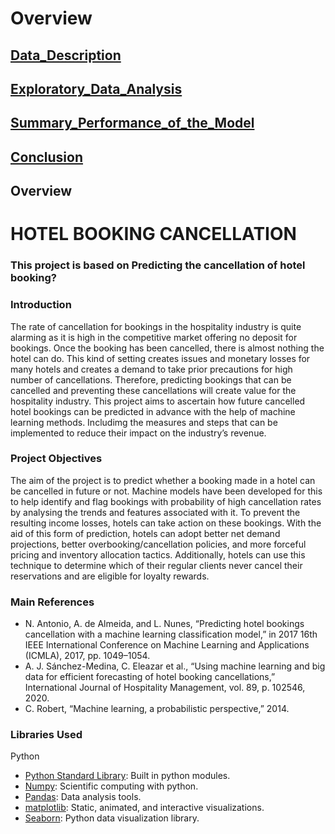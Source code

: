 # Overview 

## [Data_Description](Data_Description/Data_Description.md)

## [Exploratory_Data_Analysis](Exploratory_Data_Analysis/Exploratory_Data_Analysis.md)

## [Summary_Performance_of_the_Model](Models/Models.md)

## [Conclusion](Conclusion/Conclusion.md)

## Overview
# HOTEL BOOKING CANCELLATION 

### This project is based on Predicting the cancellation of hotel booking?

### Introduction
The rate of cancellation for bookings in the hospitality industry is quite alarming as it is high in the competitive market offering no deposit for bookings. Once the booking has been cancelled, there is almost nothing the hotel can do. This kind of setting creates issues and monetary losses for many hotels and creates a demand to take prior precautions for high number of cancellations. Therefore, predicting bookings that can be cancelled and preventing these cancellations will create value for the hospitality industry. This project aims to ascertain how future cancelled hotel bookings can be predicted in advance with the help of machine learning methods. Includimg the measures and steps that can be implemented to reduce their impact on the industry’s revenue.

### Project Objectives
The aim of the project is to predict whether a booking made in a hotel can be cancelled in future or not. Machine models have been developed for this to help identify and flag bookings with probability of high cancellation rates by analysing the trends and features associated with it. To prevent the resulting income losses, hotels can take action on these bookings. With the aid of this form of prediction, hotels can adopt better net demand projections, better overbooking/cancellation policies, and more forceful pricing and inventory allocation tactics. Additionally, hotels can use this technique to determine which of their regular clients never cancel their reservations and are eligible for loyalty rewards.


### Main References
* N. Antonio, A. de Almeida, and L. Nunes, “Predicting hotel bookings cancellation with a machine learning
classification model,” in 2017 16th IEEE International Conference on Machine Learning and Applications
(ICMLA), 2017, pp. 1049–1054.
* A. J. Sánchez-Medina, C. Eleazar et al., “Using machine learning and big data for efficient forecasting of
hotel booking cancellations,” International Journal of Hospitality Management, vol. 89, p. 102546, 2020.
* C. Robert, “Machine learning, a probabilistic perspective,” 2014.

### Libraries Used
Python
* [Python Standard Library](https://docs.python.org/2/library/): Built in python modules.
* [Numpy](http://www.numpy.org/): Scientific computing with python.
* [Pandas](http://pandas.pydata.org/): Data analysis tools.
* [matplotlib](https://matplotlib.org/): Static, animated, and interactive visualizations.
* [Seaborn](https://seaborn.pydata.org/): Python data visualization library.
